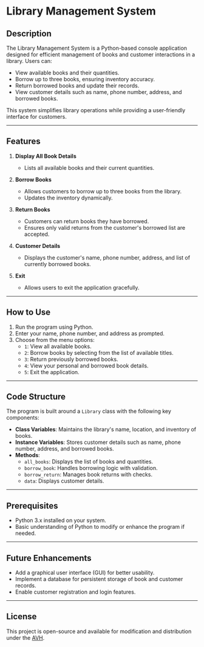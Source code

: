 # Library Management System

## Description
The Library Management System is a Python-based console application designed for efficient management of books and customer interactions in a library. Users can:

- View available books and their quantities.
- Borrow up to three books, ensuring inventory accuracy.
- Return borrowed books and update their records.
- View customer details such as name, phone number, address, and borrowed books.

This system simplifies library operations while providing a user-friendly interface for customers.

---

## Features

1. **Display All Book Details**
   - Lists all available books and their current quantities.

2. **Borrow Books**
   - Allows customers to borrow up to three books from the library.
   - Updates the inventory dynamically.

3. **Return Books**
   - Customers can return books they have borrowed.
   - Ensures only valid returns from the customer's borrowed list are accepted.

4. **Customer Details**
   - Displays the customer's name, phone number, address, and list of currently borrowed books.

5. **Exit**
   - Allows users to exit the application gracefully.

---

## How to Use

1. Run the program using Python.
2. Enter your name, phone number, and address as prompted.
3. Choose from the menu options:
   - `1`: View all available books.
   - `2`: Borrow books by selecting from the list of available titles.
   - `3`: Return previously borrowed books.
   - `4`: View your personal and borrowed book details.
   - `5`: Exit the application.

---

## Code Structure

The program is built around a `Library` class with the following key components:

- **Class Variables**: Maintains the library's name, location, and inventory of books.
- **Instance Variables**: Stores customer details such as name, phone number, address, and borrowed books.
- **Methods**:
  - `all_books`: Displays the list of books and quantities.
  - `borrow_book`: Handles borrowing logic with validation.
  - `borrow_return`: Manages book returns with checks.
  - `data`: Displays customer details.

---

## Prerequisites

- Python 3.x installed on your system.
- Basic understanding of Python to modify or enhance the program if needed.

---

## Future Enhancements

- Add a graphical user interface (GUI) for better usability.
- Implement a database for persistent storage of book and customer records.
- Enable customer registration and login features.

---

## License
This project is open-source and available for modification and distribution under the [AVH](https://avhinfotechs.netlify.app).
